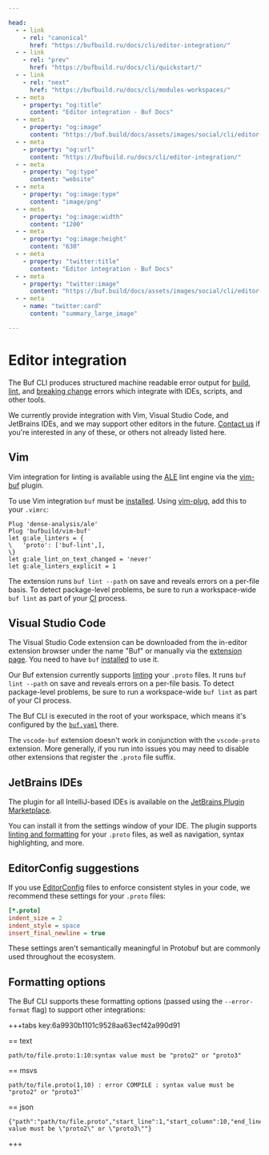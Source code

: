 ```yaml
---

head:
  - - link
    - rel: "canonical"
      href: "https://bufbuild.ru/docs/cli/editor-integration/"
  - - link
    - rel: "prev"
      href: "https://bufbuild.ru/docs/cli/quickstart/"
  - - link
    - rel: "next"
      href: "https://bufbuild.ru/docs/cli/modules-workspaces/"
  - - meta
    - property: "og:title"
      content: "Editor integration - Buf Docs"
  - - meta
    - property: "og:image"
      content: "https://buf.build/docs/assets/images/social/cli/editor-integration.png"
  - - meta
    - property: "og:url"
      content: "https://bufbuild.ru/docs/cli/editor-integration/"
  - - meta
    - property: "og:type"
      content: "website"
  - - meta
    - property: "og:image:type"
      content: "image/png"
  - - meta
    - property: "og:image:width"
      content: "1200"
  - - meta
    - property: "og:image:height"
      content: "630"
  - - meta
    - property: "twitter:title"
      content: "Editor integration - Buf Docs"
  - - meta
    - property: "twitter:image"
      content: "https://buf.build/docs/assets/images/social/cli/editor-integration.png"
  - - meta
    - name: "twitter:card"
      content: "summary_large_image"

---
```


# Editor integration

The Buf CLI produces structured machine readable error output for [build](../../build/overview/), [lint](../../lint/overview/), and [breaking change](../../breaking/overview/) errors which integrate with IDEs, scripts, and other tools.

We currently provide integration with Vim, Visual Studio Code, and JetBrains IDEs, and we may support other editors in the future. [Contact us](../../contact/) if you're interested in any of these, or others not already listed here.

## Vim

Vim integration for linting is available using the [ALE](https://github.com/dense-analysis/ale) lint engine via the [vim-buf](https://github.com/bufbuild/vim-buf) plugin.

To use Vim integration `buf` must be [installed](../installation/). Using [vim-plug](https://github.com/junegunn/vim-plug), add this to your `.vimrc`:

```vim
Plug 'dense-analysis/ale'
Plug 'bufbuild/vim-buf'
let g:ale_linters = {
\   'proto': ['buf-lint',],
\}
let g:ale_lint_on_text_changed = 'never'
let g:ale_linters_explicit = 1
```

The extension runs `buf lint --path` on save and reveals errors on a per-file basis. To detect package-level problems, be sure to run a workspace-wide `buf lint` as part of your [CI](../../bsr/ci-cd/setup/) process.

## Visual Studio Code

The Visual Studio Code extension can be downloaded from the in-editor extension browser under the name "Buf" or manually via the [extension page](https://marketplace.visualstudio.com/items?itemName=bufbuild.vscode-buf). You need to have `buf` [installed](../installation/) to use it.

Our Buf extension currently supports [linting](../../lint/overview/) your `.proto` files. It runs `buf lint --path` on save and reveals errors on a per-file basis. To detect package-level problems, be sure to run a workspace-wide `buf lint` as part of your CI process.

The Buf CLI is executed in the root of your workspace, which means it's configured by the [`buf.yaml`](../../configuration/v2/buf-yaml/) there.

The `vscode-buf` extension doesn't work in conjunction with the `vscode-proto` extension. More generally, if you run into issues you may need to disable other extensions that register the `.proto` file suffix.

## JetBrains IDEs

The plugin for all IntelliJ-based IDEs is available on the [JetBrains Plugin Marketplace](https://plugins.jetbrains.com/plugin/19147-buf-for-protocol-buffers).

You can install it from the settings window of your IDE. The plugin supports [linting and formatting](../../lint/overview/) for your `.proto` files, as well as navigation, syntax highlighting, and more.

## EditorConfig suggestions

If you use [EditorConfig](https://editorconfig.org) files to enforce consistent styles in your code, we recommend these settings for your `.proto` files:

```ini
[*.proto]
indent_size = 2
indent_style = space
insert_final_newline = true
```

These settings aren't semantically meaningful in Protobuf but are commonly used throughout the ecosystem.

## Formatting options

The Buf CLI supports these formatting options (passed using the `--error-format` flag) to support other integrations:

+++tabs key:6a9930b1101c9528aa63ecf42a990d91

== text

```text
path/to/file.proto:1:10:syntax value must be "proto2" or "proto3"
```

== msvs

```text
path/to/file.proto(1,10) : error COMPILE : syntax value must be "proto2" or "proto3"`
```

== json

```text
{"path":"path/to/file.proto","start_line":1,"start_column":10,"end_line":1,"end_column":10,"type":"COMPILE","message":"syntax value must be \"proto2\" or \"proto3\""}
```

+++

